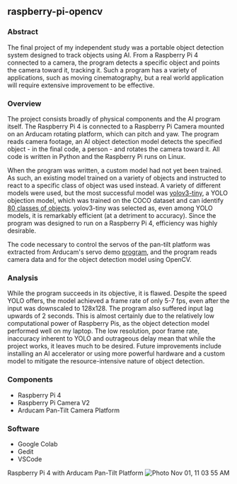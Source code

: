 ## raspberry-pi-opencv

### **Abstract**
The final project of my independent study was a portable object detection system designed to track objects using AI. From a Raspberry Pi 4 connected to a camera, the program detects a specific object and points the camera toward it, tracking it. Such a program has a variety of applications, such as moving cinematography, but a real world application will require extensive improvement to be effective. 

### **Overview**
The project consists broadly of physical components and the AI program itself. The Raspberry Pi 4 is connected to a Raspberry Pi Camera mounted on an Arducam rotating platform, which can pitch and yaw. The program reads camera footage, an AI object detection model detects the specified object - in the final code, a person - and rotates the camera toward it. All code is written in Python and the Raspberry Pi runs on Linux. 

When the program was written, a custom model had not yet been trained. As such, an existing model trained on a variety of objects and instructed to react to a specific class of object was used instead. A variety of different models were used, but the most successful model was [yolov3-tiny](https://pjreddie.com/darknet/yolo/), a YOLO objection model, which was trained on the COCO dataset and can identify [80 classes of objects](https://github.com/pjreddie/darknet/blob/master/data/coco.names). yolov3-tiny was selected as, even among YOLO models, it is remarkably efficient (at a detriment to accuracy). Since the program was designed to run on a Raspberry Pi 4, efficiency was highly desirable. 

The code necessary to control the servos of the pan-tilt platform was extracted from Arducam's servo demo 
[program](https://github.com/ArduCAM/PCA9685), and the program reads camera data and for the object detection model using OpenCV. 

### **Analysis**
While the program succeeds in its objective, it is flawed. Despite the speed YOLO offers, the model achieved a frame rate of only 5-7 fps, even after the input was downscaled to 128x128. The program also suffered input lag upwards of 2 seconds. This is almost certainly due to the relatively low computational power of Raspberry Pis, as the object detection model performed well on my laptop. The low resolution, poor frame rate, inaccuracy inherent to YOLO and outrageous delay mean that while the project works, it leaves much to be desired. Future improvements include installing an AI accelerator or using more powerful hardware and a custom model to mitigate the resource-intensive nature of object detection.


### **Components**
- Raspberry Pi 4 
- Raspberry Pi Camera V2 
- Arducam Pan-Tilt Camera Platform

### **Software**
- Google Colab
- Gedit
- VSCode

Raspberry Pi 4 with Arducam Pan-Tilt Platform
![Photo Nov 01, 11 03 55 AM](https://user-images.githubusercontent.com/78833367/148627569-b10628a1-00ef-4d25-89c4-8eaab8b7466a.jpg)
